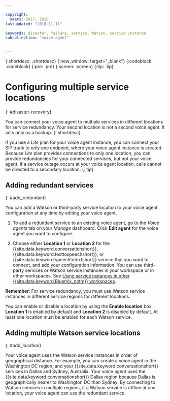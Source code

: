 ```yaml
---

copyright:
  years: 2017, 2018
lastupdated: "2018-11-11"

keywords: disaster, failure, service, Watson, service instance
subcollection: "voice-agent"


---
```


{:shortdesc: .shortdesc}
{:new_window: target="_blank"}
{:codeblock: .codeblock}
{:pre: .pre}
{:screen: .screen}
{:tip: .tip}


# Configuring multiple service locations
{: #disaster-recovery}

You can connect your voice agent to multiple services in different locations for service redundancy. Your second location is not a second voice agent. It acts only as a backup.
{: shortdesc}

If you use a _Lite_ plan for your voice agent instance, you can connect your SIP trunk to only one endpoint, where your voice agent instance is created. Because _Lite_ plan provides connections to only one location, you can provide redundancies for your connected services, but not your voice agent. If a service outage occurs at your voice agent location, calls cannot be directed to a secondary location.
{: tip}

## Adding redundant services
{: #add_redundant}

You can add a Watson or third-party service location to your voice agent configuration at any time by editing your voice agent.

1. To add a redundant service to an existing voice agent, go to the _Voice agents_ tab on your _Manage_ dashboard. Click **Edit agent** for the voice agent you want to configure.

1. Choose either **Location 1** or **Location 2** for the {{site.data.keyword.conversationshort}}, {{site.data.keyword.texttospeechshort}}, or {{site.data.keyword.speechtotextshort}} service that you want to connect, and add your configuration information. You can use third-party services or Watson service instances in your workspace or in other workspaces. See [Using service instances in other {{site.data.keyword.Bluemix_notm}} workspaces](/docs/services/voice-agent?topic=voice-agent-other_service).

**Remember**: For service redundancy, you must use Watson service instances in different service regions for different locations.

You can enable or disable a location by using the **Enable location** box. **Location 1** is enabled by default and **Location 2** is disabled by default. At least one location must be enabled for each Watson service.

## Adding multiple Watson service locations
{: #add_location}

Your voice agent uses the Watson service instances in order of geographical distance. For example, you can create a voice agent in the Washington DC region, and your {{site.data.keyword.conversationshort}} services in Dallas and Sydney, Australia. Your voice agent uses the {{site.data.keyword.conversationshort}} Dallas region because Dallas is geographically nearer to Washington DC than Sydney. By connecting to Watson services in multiple regions, if a Watson service is offline at one location, your voice agent can use the redundant service.
